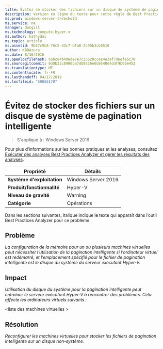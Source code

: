 ```yaml
---
title: Évitez de stocker des fichiers sur un disque de système de pagination intelligente
description: Version en ligne du texte pour cette règle de Best Practices Analyzer.
ms.prod: windows-server-threshold
ms.service: na
manager: dongill
ms.technology: compute-hyper-v
ms.author: kathydav
ms.topic: article
ms.assetid: 9b57c9b8-76c5-43c7-bfa6-2c95b3cb6510
author: KBDAzure
ms.date: 8/16/2016
ms.openlocfilehash: 6abc84b406de7e7c33628ccee4e3af706efe5c70
ms.sourcegitcommit: 0d0b32c8986ba7db9536e0b8648d4ddf9b03e452
ms.translationtype: MT
ms.contentlocale: fr-FR
ms.lasthandoff: 04/17/2019
ms.locfileid: "59886170"
---
```

# <a name="avoid-storing-smart-paging-files-on-a-system-disk"></a>Évitez de stocker des fichiers sur un disque de système de pagination intelligente

>S'applique à : Windows Server 2016

Pour plus d’informations sur les bonnes pratiques et les analyses, consultez [Exécuter des analyses Best Practices Analyzer et gérer les résultats des analyses](https://go.microsoft.com/fwlink/p/?LinkID=223177).  
  
|Propriété|Détails|  
|-|-|  
|**Système d'exploitation**|Windows Server 2016|  
|**Produit/fonctionnalité**|Hyper-V|  
|**Niveau de gravité**|Warning|  
|**Catégorie**|Opérations|  
  
Dans les sections suivantes, italique indique le texte qui apparaît dans l’outil Best Practices Analyzer pour ce problème.  
  
## <a name="issue"></a>Problème  
*La configuration de la mémoire pour un ou plusieurs machines virtuelles peut nécessiter l’utilisation de la pagination intelligente si l’ordinateur virtuel est redémarré, et l’emplacement spécifié pour le fichier de pagination intelligente est le disque du système du serveur exécutant Hyper-V.*  
  
## <a name="impact"></a>Impact  
*Utilisation du disque du système pour la pagination intelligente peut entraîner le serveur exécutant Hyper-V à rencontrer des problèmes. Cela affecte les ordinateurs virtuels suivants :*  
  
\<liste des machines virtuelles >  
  
## <a name="resolution"></a>Résolution  
*Reconfigurer les machines virtuelles pour stocker les fichiers de pagination intelligente sur un disque non-système.*  
  


